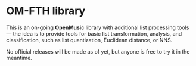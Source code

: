 # OM-FTH library

This is an on-going **OpenMusic** library with additional list processing tools — the idea is to provide tools for basic list transformation, analysis, and classification, such as list quantization, Euclidean distance, or NNS.

No official releases will be made as of yet, but anyone is free to try it in the meantime.